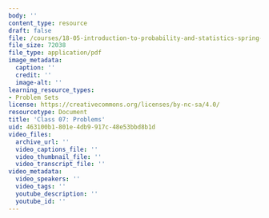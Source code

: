 ```yaml
---
body: ''
content_type: resource
draft: false
file: /courses/18-05-introduction-to-probability-and-statistics-spring-2022/mit18_05_s22_class07_pset.pdf
file_size: 72038
file_type: application/pdf
image_metadata:
  caption: ''
  credit: ''
  image-alt: ''
learning_resource_types:
- Problem Sets
license: https://creativecommons.org/licenses/by-nc-sa/4.0/
resourcetype: Document
title: 'Class 07: Problems'
uid: 463100b1-801e-4db9-917c-48e53bbd8b1d
video_files:
  archive_url: ''
  video_captions_file: ''
  video_thumbnail_file: ''
  video_transcript_file: ''
video_metadata:
  video_speakers: ''
  video_tags: ''
  youtube_description: ''
  youtube_id: ''
---
```

